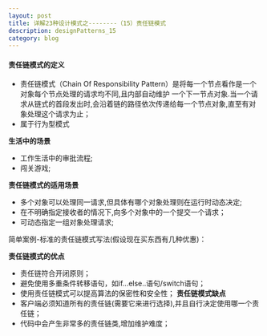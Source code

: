```yaml
---
layout: post
title: 详解23种设计模式之--------（15）责任链模式
description: designPatterns_15
category: blog
---
```


#### 责任链模式的定义
* 责任链模式（Chain Of Responsibility Pattern）是将每一个节点看作是一个对象每个节点处理的请求均不同,且内部自动维护
一个下一节点对象.当一个请求从链式的首段发出时,会沿着链的路径依次传递给每一个节点对象,直至有对象处理这个请求为止；
* 属于行为型模式

**生活中的场景**
* 工作生活中的审批流程;
* 闯关游戏;

**责任链模式的适用场景**
* 多个对象可以处理同一请求,但具体有哪个对象处理则在运行时动态决定;  
* 在不明确指定接收者的情况下,向多个对象中的一个提交一个请求；    
* 可动态指定一组对象处理请求;

简单案例-标准的责任链模式写法(假设现在买东西有几种优惠)：













**责任链模式的优点**
* 责任链符合开闭原则；
* 避免使用多重条件转移语句，如if...else..语句/switch语句；
* 使用责任链模式可以提高算法的保密性和安全性；
**责任链模式缺点**
* 客户端必须知道所有的责任链(需要它来进行选择),并且自行决定使用哪一个责任链；
* 代码中会产生非常多的责任链类,增加维护难度；
